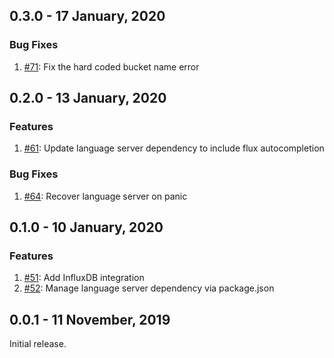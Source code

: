 ## 0.3.0 - 17 January, 2020

### Bug Fixes

1. [#71](https://github.com/influxdata/vsflux/pull/71): Fix the hard coded bucket name error

## 0.2.0 - 13 January, 2020

### Features

1. [#61](https://github.com/influxdata/vsflux/pull/61): Update language server dependency to include flux autocompletion

### Bug Fixes

1. [#64](https://github.com/influxdata/vsflux/pull/64): Recover language server on panic

## 0.1.0 - 10 January, 2020

### Features

1. [#51](https://github.com/influxdata/vsflux/pull/51): Add InfluxDB integration
1. [#52](https://github.com/influxdata/vsflux/pull/52): Manage language server dependency via package.json

## 0.0.1 - 11 November, 2019

Initial release.
